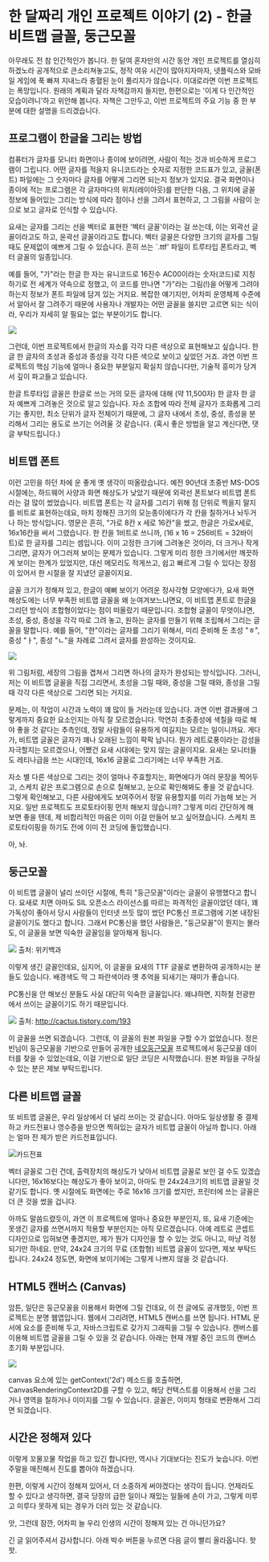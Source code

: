 # 한 달짜리 개인 프로젝트 이야기 (2) - 한글 비트맵 글꼴, 둥근모꼴

아무래도 전 참 인간적인가 봅니다. 한 달여 혼자만의 시간 동안 개인 프로젝트를 열심히 하겠노라 공개적으로 큰소리쳐놓고도, 정작 여유 시간이 많아지자마자, 넷플릭스와 모바일 게임에 푹 빠져 지내느라 충혈된 눈이 풀리지가 않습니다. 이대로라면 이번 프로젝트는 폭망입니다. 원래의 계획과 달라 자책감까지 들지만, 한편으로는 '이게 다 인간적인 모습이려니'하고 위안해 봅니다. 자책은 그만두고, 이번 프로젝트의 주요 기능 중 한 부분에 대한 설명을 드리겠습니다.

## 프로그램이 한글을 그리는 방법

컴퓨터가 글자를 모니터 화면이나 종이에 보이려면, 사람이 적는 것과 비슷하게 프로그램이 그립니다. 어떤 글자를 적을지 유니코드라는 숫자로 지정한 코드표가 있고, 글꼴(폰트) 파일에는 그 숫자마다 글자를 어떻게 그리면 되는지 정보가 있지요. 결국 화면이나 종이에 적는 프로그램은 각 글자마다의 위치(레이아웃)를 판단한 다음, 그 위치에 글꼴 정보에 들어있는 그리는 방식에 따라 점이나 선을 그려서 표현하고, 그 그림을 사람이 눈으로 보고 글자로 인식할 수 있습니다.

요새는 글자를 그리는 선을 벡터로 표현한 '벡터 글꼴'이라는 걸 쓰는데, 이는 외곽선 글꼴이라고도 하고, 윤곽선 글꼴이라고도 합니다. 벡터 글꼴은 다양한 크기의 글자를 그릴 때도 문제없이 예쁘게 그릴 수 있습니다. 흔히 쓰는 `.ttf' 파일이 트루타입 폰트라고, 벡터 글꼴의 일종입니다.

예를 들어, "가"라는 한글 한 자는 유니코드로 16진수 AC00이라는 숫자(코드)로 지칭하기로 전 세계가 약속으로 정했고, 이 코드를 만나면 "가"라는 그림(!)을 어떻게 그려야 하는지 정보가 폰트 파일에 담겨 있는 거지요. 복잡한 얘기지만, 어차피 운영체제 수준에서 알아서 잘 그려주기 때문에 사용자나 개발자는 어떤 글꼴을 쓸지만 고르면 되는 식이라, 우리가 자세히 알 필요는 없는 부분이기도 합니다.

![](img/한글음소.png)

그런데, 이번 프로젝트에서 한글의 자소를 각각 다른 색상으로 표현해보고 싶습니다. 한글 한 글자의 초성과 중성과 종성을 각각 다른 색으로 보이고 싶었던 거죠. 과연 이번 프로젝트의 핵심 기능에 얼마나 중요한 부분일지 확실치 않습니다만, 기술적 흥미가 당겨서 깊이 파고들고 있습니다.

한글 트루타입 글꼴은 한글로 쓰는 거의 모든 글자에 대해 (약 11,500자) 한 글자 한 글자 예쁘게 그려놓은 것으로 알고 있습니다. 자소 조합에 따라 전체 글자가 조화롭게 그리기는 좋지만, 최소 단위가 글자 전체이기 때문에, 그 글자 내에서 초성, 중성, 종성을 분리해서 그리는 용도로 쓰기는 어려울 것 같습니다. (혹시 좋은 방법을 알고 계신다면, 댓글 부탁드립니다.)

## 비트맵 폰트

이런 고민을 하던 차에 운 좋게 옛 생각이 떠올랐습니다. 예전 90년대 초중반 MS-DOS 시절에는, 하드웨어 사양과 화면 해상도가 낮았기 때문에 외곽선 폰트보다 비트맵 폰트라는 걸 많이 썼었습니다. 비트맵 폰트는 각 글자를 그리기 위해 점 단위로 찍을지 말지를 비트로 표현하는데요, 마치 정해진 크기의 모눈종이에다가 각 칸을 칠하거나 놔두거나 하는 방식입니다. 영문은 흔히, "가로 8칸 x 세로 16칸"을 썼고, 한글은 가로x세로, 16x16칸을 써서 그렸습니다. 한 칸을 1비트로 쓰니까, (16 x 16 = 256비트 = 32바이트)로 한 글자를 그리는 셈입니다. 이미 고정한 크기에 그려놓은 것이라, 더 크거나 작게 그리면, 글자가 어그러져 보이는 문제가 있습니다. 그렇게 미리 정한 크기에서만 깨끗하게 보이는 한계가 있었지만, 대신 메모리도 적게쓰고, 쉽고 빠르게 그릴 수 있다는 장점이 있어서 한 시절을 잘 지냈던 글꼴이지요.

글꼴 크기가 정해져 있고, 한글이 예뻐 보이기 어려운 정사각형 모양에다가, 요새 화면 해상도에는 너무 부족한 비트맵 글꼴을 왜 눈여겨보느냐면요, 이 비트맵 폰트로 한글을 그리던 방식이 조합형이었다는 점이 떠올랐기 때문입니다. 조합형 글꼴이 무엇이냐면, 초성, 중성, 종성을 각각 따로 그려 놓고, 원하는 글자를 만들기 위해 조립해서 그리는 글꼴을 말합니다. 예를 들어, "한"이라는 글자를 그리기 위해서, 미리 준비해 둔 초성 "ㅎ", 중성 "ㅏ", 종성 "ㄴ"을 차례로 그려서 글자를 완성하는 것이지요.

![](img/비트맵조립.png)

위 그림처럼, 세장의 그림을 겹쳐서 그리면 하나의 글자가 완성되는 방식입니다. 그러니, 저는 이 비트맵 글꼴을 직접 그리면서, 초성을 그릴 때와, 중성을 그릴 때와, 종성을 그릴 때 각각 다른 색상으로 그리면 되는 거지요.

문제는, 이 작업이 시간과 노력이 꽤 많이 들 거라는데 있습니다. 과연 이번 결과물에 그렇게까지 중요한 요소인지는 아직 잘 모르겠습니다. 막연히 초중종성에 색칠을 따로 해야 좋을 것 같다는 추측인데, 정말 사람들이 유용하게 여길지는 모르는 일이니까요. 게다가, 비트맵 글꼴은 글자가 꽤나 오래된 느낌이 팍팍 납니다. 뭔가 레트로풍이라는 감성을 자극할지는 모르겠으나, 어쨌건 요새 시대에는 맞지 않는 글꼴이지요. 요새는 모니터들도 레티나급을 쓰는 시대인데, 16x16 글꼴로 그리기에는 너무 부족한 거죠.

자소 별 다른 색상으로 그리는 것이 얼마나 주효할지는, 화면에다가 여러 문장을 찍어두고, 스케치 같은 프로그램으로 손으로 칠해보고, 눈으로 확인해봐도 좋을 것 같습니다. 그렇게 확인해보고, 다른 사람에게도 보여주어서 정말 유용할지를 미리 가늠해 보는 거지요. 일반 프로젝트도 프로토타이핑 먼저 해보지 않습니까? 그렇게 미리 간단하게 해 보면 좋을 텐데, 제 비합리적인 마음은 이미 이걸 만들어 보고 싶어졌습니다. 스케치 프로토타이핑을 하기도 전에 이미 전 코딩에 돌입했습니다.

아, 놔.

## 둥근모꼴

이 비트맵 글꼴이 널리 쓰이던 시절에, 특히 "둥근모꼴"이라는 글꼴이 유행했다고 합니다. 요새로 치면 아마도 SIL 오픈소스 라이선스를 따르는 파격적인 글꼴이었던 데다, 꽤 가독성이 좋아서 당시 사람들이 인터넷 쓰듯 많이 썼던 PC통신 프로그램에 기본 내장된 글꼴이기도 했다고 합니다. 그래서 PC통신을 했던 사람들은, "둥근모꼴"이 뭔지는 몰라도, 이 글꼴을 보면 익숙한 글꼴임을 알아채게 됩니다.

![](img/둥근모꼴.png)
출처: 위키백과

이렇게 생긴 글꼴인데요, 심지어, 이 글꼴을 요새의 TTF 글꼴로 변환하여 공개하시는 분들도 있습니다. 배경색도 딱 그 파란색이라 옛 추억을 되새기는 재미가 좋습니다.

PC통신을 안 해보신 분들도 사실 대단히 익숙한 글꼴입니다. 왜냐하면, 지하철 전광판에서 쓰이는 글꼴이기도 하기 때문입니다.

![](img/당역통과.png)
출처: http://cactus.tistory.com/193

이 글꼴을 쓰면 되겠습니다. 그런데, 이 글꼴의 원본 파일을 구할 수가 없었습니다. 정은빈님이 둥근모꼴을 기반으로 만들어 공개한 [네오둥근모꼴](http://dalgona.hontou.moe/neodgm/) 프로젝트에서 둥근모꼴 데이터를 찾을 수 있었는데요, 이걸 기반으로 일단 코딩은 시작했습니다. 원본 파일을 구하실 수 있는 분은 제보 부탁드립니다.


## 다른 비트맵 글꼴

또 비트맵 글꼴은, 우리 일상에서 더 널리 쓰이는 것 같습니다. 아마도 일상생활 중 결제하고 카드전표나 영수증을 받으면 찍혀있는 글자가 비트맵 글꼴이 아닐까 합니다. 아래는 얼마 전 제가 받은 카드전표입니다.

![카드전표](img/카드전표.jpg)

벡터 글꼴로 그린 건데, 출력장치의 해상도가 낮아서 비트맵 글꼴로 보인 걸 수도 있겠습니다만, 16x16보다는 해상도가 좋아 보이고, 아마도 한 24x24크기의 비트맵 글꼴일 것 같기도 합니다. 옛 시절에도 화면에는 주로 16x16 크기를 썼지만, 프린터에 쓰는 글꼴은 더 큰 것을 썼을 겁니다.

아까도 말씀드렸듯이, 과연 이 프로젝트에 얼마나 중요한 부분인지, 또, 요새 기준에는 못생긴 글자를 쓰면서까지 적용할 부분인지는 아직 모르겠습니다. 아예 레트로 콘셉트 디자인으로 입혀보면 좋겠지만, 제가 뭔가 디자인을 할 수 있는 것도 아니고, 마냥 걱정되기만 하네요. 만약, 24x24 크기의 무료 (조합형) 비트맵 글꼴이 있다면, 제보 부탁드립니다. 24x24 정도면, 화면에 보이기에는 그렇게 나쁘지 않을 것 같습니다.

## HTML5 캔버스 (Canvas)

암튼, 일단은 둥근모꼴을 이용해서 화면에 그릴 건데요, 이 전 글에도 공개했듯, 이번 프로젝트는 분명 웹앱입니다. 웹에서 그리려면, HTML5 캔버스를 쓰면 됩니다. HTML 문서에 <canvas></canvas>요소를 준비해 두고, 자바스크립트로 갖가지 그래픽을 그릴 수 있습니다. 캔버스를 이용해 비트맵 글꼴을 그릴 수 있을 것 같습니다. 아래는 현재 개발 중인 코드의 캔버스 초기화 부분입니다.

![](img/canvas.png)

canvas 요소에 있는 getContext('2d') 메소드를 호출하면, CanvasRenderingContext2D를 구할 수 있고, 해당 컨텍스트를 이용해서 선을 그리거나 영역을 칠하거나 이미지를 그릴 수 있습니다. 글꼴은, 이미지 형태로 변환해서 그리면 되겠습니다.

## 시간은 정해져 있다

이렇게 꼬물꼬물 작업을 하고 있긴 합니다만, 역시나 기대보다는 진도가 늦습니다. 이번 주말을 매진해서 진도를 뽑아야 하겠습니다.

한편, 이렇게 시간이 정해져 있어서, 더 소중하게 써야겠다는 생각이 듭니다. 언제라도 할 수 있다고 생각하면, 결국 당장의 급한 일이나 재밌는 일들에 손이 가고, 그렇게 미루고 미루다 못하게 되는 경우가 더러 있는 것 같습니다.

앗, 그런데 잠깐, 어차피 늘 우리 인생의 시간이 정해져 있는 건 아니던가요?

긴 글 읽어주셔서 감사합니다. 아래 박수 버튼을 누르면 다음 글이 빨리 올라옵니다. 핫핫.
